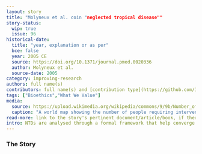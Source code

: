 ```yaml
---
layout: story
title: "Molyneux et al. coin "neglected tropical disease""
story-status:
  wip: true
  issue: 96
historical-date:
  title: "year, explanation or as per"
  bce: false
  year: 2005 CE
  source: https://doi.org/10.1371/journal.pmed.0020336
  author: Molyneux et al.
  source-date: 2005
category: improving-research
authors: full name(s)
contributors: full name(s) and [contribution type](https://github.com/Ismael-KG/A-History-of-Research-Ethics/blob/main/Protocols.md#Protocol-3-Contribution-Types) between brackets
tags: ["Bioethics","What We Value"]
media:
  source: https://upload.wikimedia.org/wikipedia/commons/9/9b/Number_of_people_requiring_interventions_against_neglected_tropical_diseases_%28NTDs%29%2C_OWID.svg
  caption: "A world map showing the number of people requiring interventions against neglected tropical diseases in 2015. Broadly, the most affected regions are Central and South America, Subsaharan Africa, and Southeast Asia. The UN's Sustainable Development Goal 3.3. is to end neglected tropical diseases NTDs by 2030. Source: Wikimedia Commons."
read-more: link to the story's pertinent document/article/book, if there is one; otherwise, delete line
intro: NTDs are analysed through a formal framework that help converge diverse efforts in tackling diseases that incapacitate impoverished regions.
---
```

### The Story
<!-- Paste the story into this line! Remember the old adage: a line is a paragraph, and a blank line must be placed between paragraphs. -->
